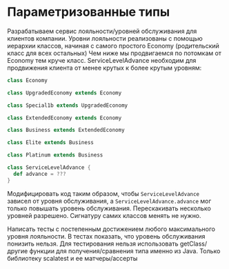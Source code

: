 # Параметризованные типы

Разрабатываем сервис лояльности/уровней обслуживания для клиентов компании.
Уровни лояльности реализованы с помощью иерархии классов, начиная с самого простого Economy (родительский класс для всех
остальных)
Чем ниже мы продвигаемся по потомкам от Economy тем круче класс.
ServiceLevelAdvance необходим для продвижения клиента от менее крутых к более крутым уровням:

```scala
class Economy

class UpgradedEconomy extends Economy

class Special1b extends UpgradedEconomy

class ExtendedEconomy extends Economy

class Business extends ExtendedEconomy

class Elite extends Business

class Platinum extends Business

class ServiceLevelAdvance {
  def advance = ???
}
```

Модифицировать код таким образом, чтобы `ServiceLevelAdvance` зависел от уровня обслуживания,
а `ServiceLevelAdvance.advance` мог только повышать уровень обслуживания. Перескакивать несколько уровней разрешено. Сигнатуру самих классов менять не нужно.

Написать тесты с постепенным достижением любого максимального уровня лояльности. В тестах показать, что уровень обслуживания
понизить нельзя. Для тестирования нельзя использовать getClass/другие функции для получения/сравнения типа именно из
Java. Только библиотеку scalatest и ее матчеры/ассерты

